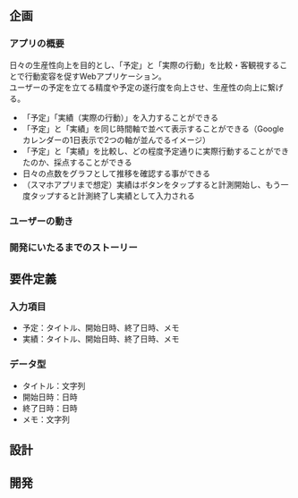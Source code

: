 ## 企画

### アプリの概要
日々の生産性向上を目的とし、「予定」と「実際の行動」を比較・客観視することで行動変容を促すWebアプリケーション。  
ユーザーの予定を立てる精度や予定の遂行度を向上させ、生産性の向上に繋げる。
- 「予定」「実績（実際の行動）」を入力することができる
- 「予定」と「実績」を同じ時間軸で並べて表示することができる（Googleカレンダーの1日表示で2つの軸が並んでるイメージ）
- 「予定」と「実績」を比較し、どの程度予定通りに実際行動することができたのか、採点することができる
- 日々の点数をグラフとして推移を確認する事ができる
- （スマホアプリまで想定）実績はボタンをタップすると計測開始し、もう一度タップすると計測終了し実績として入力される

### ユーザーの動き

### 開発にいたるまでのストーリー



## 要件定義

### 入力項目
- 予定：タイトル、開始日時、終了日時、メモ
- 実績：タイトル、開始日時、終了日時、メモ

### データ型
- タイトル：文字列
- 開始日時：日時
- 終了日時：日時
- メモ：文字列



## 設計



## 開発

